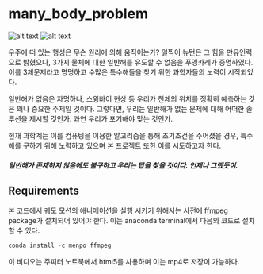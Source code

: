 # many_body_problem

<p float="left">
<a> <img src="https://img.shields.io/badge/Language-Python-blue" alt="alt text"> </a>
<a> <img src="https://img.shields.io/badge/Language-Jupyter notebook-blue" alt="alt text"> </a>  
</p>

우주에 떠 있는 행성은 무슨 원리에 의해 움직이는가? 일찍이 뉴턴은 그 힘을 만유인력으로 밝혔으나, 3가지 물체에 대한 일반해를 유도할 수 없음을 푸앵카레가 증명하였다. 이를 3체문제라고 명명하고 수많은 특수해들을 찾기 위한 과학자들의 노력이 시작되었다.

일반해가 없음은 자명하나, 스윙바이 현상 등 우리가 천체의 위치를 정확히 예측하는 것은 꽤나 중요한 주제일 것이다. 그렇다면, 우리는 일반해가 없는 문제에 대해 어떠한 솔루션을 제시할 것인가. 과연 우리가 포기해야 맞는 것인가.

현재 과학계는 이를 컴퓨팅을 이용한 알고리즘을 통해 초기조건을 주어졌을 경우, 특수해를 구하기 위해 노력하고 있으며 본 프로젝트 또한 이를 시도하고자 한다. 


##### 일반해가 존재하지 않음에도 불구하고 우리는 답을 찾을 것이다. 언제나 그랬듯이.


## Requirements
본 코드에서 궤도 모션의 애니메이션을 실행 시키기 위해서는 사전에 ffmpeg package가 설치되어 있어야 한다. 이는 anaconda terminal에서 다음의 코드로 설치할 수 있다.
```python
conda install -c menpo ffmpeg
```
이 비디오는 주피터 노트북에서 html5를 사용하며 이는 mp4로 저장이 가능하다.
